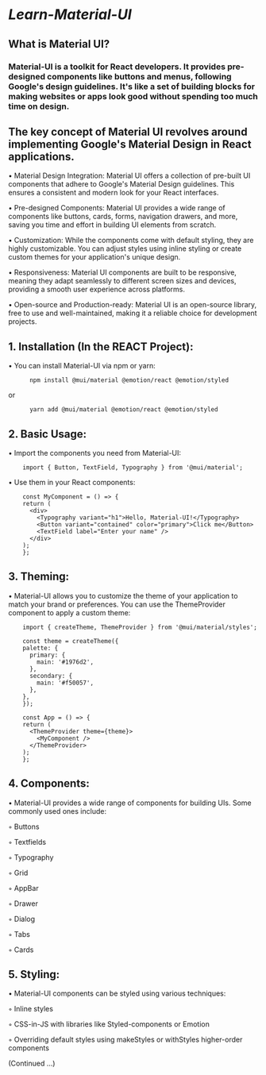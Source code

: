                                                                                             
# *Learn-Material-UI*                    
      
## What is Material UI?   

### Material-UI is a toolkit for React developers. It provides pre-designed components like buttons and menus, following Google's design guidelines. It's like a set of building blocks for making websites or apps look good without spending too much time on design.


## The key concept of Material UI revolves around implementing Google's Material Design in React applications.    

• Material Design Integration: Material UI offers a collection of pre-built UI components that adhere to Google's Material Design guidelines. This ensures a consistent and modern look for your React interfaces.

• Pre-designed Components: Material UI provides a wide range of components like buttons, cards, forms, navigation drawers, and more, saving you time and effort in building UI elements from scratch.
    
• Customization: While the components come with default styling, they are highly customizable. You can adjust styles using inline styling or create custom themes for your application's unique design.
    
• Responsiveness: Material UI components are built to be responsive, meaning they adapt seamlessly to different screen sizes and devices, providing a smooth user experience across platforms.
    
• Open-source and Production-ready: Material UI is an open-source library, free to use and well-maintained, making it a reliable choice for development projects. 


## 1. Installation (In the REACT Project):
• You can install Material-UI via npm or yarn:
  
          npm install @mui/material @emotion/react @emotion/styled
  
  or
  
          yarn add @mui/material @emotion/react @emotion/styled


## 2. Basic Usage:
• Import the components you need from Material-UI:

        import { Button, TextField, Typography } from '@mui/material';
• Use them in your React components:

        const MyComponent = () => {
        return (
          <div>
            <Typography variant="h1">Hello, Material-UI!</Typography>
            <Button variant="contained" color="primary">Click me</Button>
            <TextField label="Enter your name" />
          </div>
        );
        };


## 3. Theming:
• Material-UI allows you to customize the theme of your application to match your brand or preferences. You can use the ThemeProvider component to apply a custom theme:

        import { createTheme, ThemeProvider } from '@mui/material/styles';

        const theme = createTheme({
        palette: {
          primary: {
            main: '#1976d2',
          },
          secondary: {
            main: '#f50057',
          },
        },
        });
        
        const App = () => {
        return (
          <ThemeProvider theme={theme}>
            <MyComponent />
          </ThemeProvider>
        );
        };


## 4. Components:

• Material-UI provides a wide range of components for building UIs. Some commonly used ones include:

◦ Buttons

◦ Textfields

◦ Typography

◦ Grid

◦ AppBar

◦ Drawer

◦ Dialog

◦ Tabs

◦ Cards


## 5. Styling:

• Material-UI components can be styled using various techniques:

◦ Inline styles

◦ CSS-in-JS with libraries like Styled-components or Emotion

◦ Overriding default styles using makeStyles or withStyles higher-order components


(Continued ...)  
